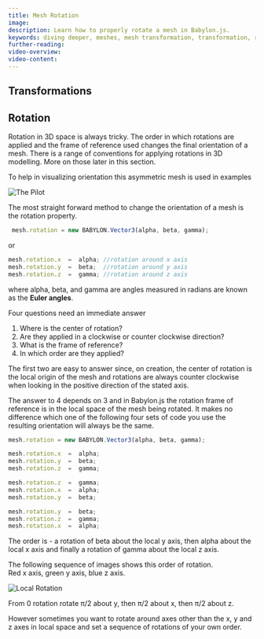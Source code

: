 ```yaml
---
title: Mesh Rotation
image: 
description: Learn how to properly rotate a mesh in Babylon.js.
keywords: diving deeper, meshes, mesh transformation, transformation, rotate, rotation
further-reading:
video-overview:
video-content:
---
```


## Transformations
## Rotation
Rotation in 3D space is always tricky. The order in which rotations are applied and the frame of reference used changes the final orientation of a mesh. There is a range of conventions for applying rotations in 3D modelling. More on those later in this section.

To help in visualizing orientation this asymmetric mesh is used in examples

![The Pilot](/img/how_to/Mesh/pilot.jpg)

The most straight forward method to change the orientation of a mesh is the rotation property.

```javascript
 mesh.rotation = new BABYLON.Vector3(alpha, beta, gamma);
``` 
or

```javascript
mesh.rotation.x  =  alpha; //rotation around x axis
mesh.rotation.y  =  beta;  //rotation around y axis
mesh.rotation.z  =  gamma; //rotation around z axis
```
where alpha, beta, and gamma are angles measured in radians are known as the **Euler angles**.

Four questions need an immediate answer

1. Where is the center of rotation?
2. Are they applied in a clockwise or counter clockwise direction?
3. What is the frame of reference?
4. In which order are they applied?


The first two are easy to answer since, on creation, the center of rotation is the local origin of the mesh and rotations are always counter clockwise when looking in the positive direction of the stated axis.

The answer to 4 depends on 3 and in Babylon.js the rotation frame of reference is in the local space of the mesh being rotated.
It makes no difference which one of the following four sets of code you use the resulting orientation will always be the same.  

```javascript
mesh.rotation = new BABYLON.Vector3(alpha, beta, gamma);

mesh.rotation.x  =  alpha;
mesh.rotation.y  =  beta;
mesh.rotation.z  =  gamma;

mesh.rotation.z  =  gamma;
mesh.rotation.x  =  alpha;
mesh.rotation.y  =  beta;

mesh.rotation.y  =  beta;
mesh.rotation.z  =  gamma;
mesh.rotation.x  =  alpha;
```
The order is - a rotation of beta about the local y axis, then alpha about the local x axis and finally a rotation of gamma about the local z axis.

The following sequence of images shows this order of rotation.  
Red x axis, green y axis, blue z axis.

![Local Rotation](/img/getstarted/rotateorder.png)

From 0 rotation rotate &pi;/2 about y, then &pi;/2 about x, then &pi;/2 about z.

However sometimes you want to rotate around axes other than the x, y and z axes in local space and set a sequence of rotations of your own order.
